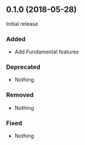 ## 0.1.0 (2018-05-28)

Initial release

### Added

- Add Fundamental features

### Deprecated

- Nothing

### Removed

- Nothing

### Fixed

- Nothing
